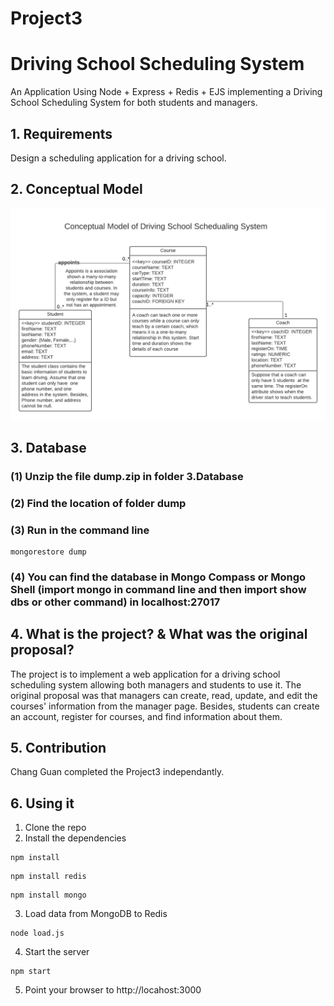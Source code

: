 # Project3

# Driving School Scheduling System
An Application Using Node + Express + Redis + EJS implementing a Driving School Scheduling System for both students and managers.

## 1. Requirements

Design a scheduling application for a driving school. 


## 2. Conceptual Model

![alt text](https://github.com/guanchang98/DatabaseProject2/blob/main/2.ConceptualModel(MongoDB).png?raw=true)

	
## 3. Database

### (1) Unzip the file dump.zip in folder 3.Database

### (2) Find the location of folder dump

### (3) Run in the command line

```
mongorestore dump
```

### (4) You can find the database in Mongo Compass or Mongo Shell (import mongo in command line and then import show dbs or other command) in localhost:27017


## 4. What is the project? & What was the original proposal?

The project is to implement a web application for a driving school scheduling system allowing both managers and students to use it. The original proposal was that managers can create, read, update, and edit the courses' information from the manager page. Besides, students can create an account, register for courses, and find information about them.

## 5. Contribution


Chang Guan completed the Project3 independantly.

	




## 6. Using it

1) Clone the repo
2) Install the dependencies

```
npm install
```
```
npm install redis
```
```
npm install mongo
```

3) Load data from MongoDB to Redis
```
node load.js
```

4) Start the server

```
npm start
```

5) Point your browser to http://locahost:3000


